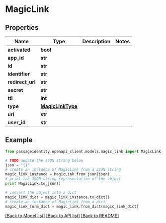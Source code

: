 # MagicLink


## Properties
Name | Type | Description | Notes
------------ | ------------- | ------------- | -------------
**activated** | **bool** |  | 
**app_id** | **str** |  | 
**id** | **str** |  | 
**identifier** | **str** |  | 
**redirect_url** | **str** |  | 
**secret** | **str** |  | 
**ttl** | **int** |  | 
**type** | [**MagicLinkType**](MagicLinkType.md) |  | 
**url** | **str** |  | 
**user_id** | **str** |  | 

## Example

```python
from passageidentity.openapi_client.models.magic_link import MagicLink

# TODO update the JSON string below
json = "{}"
# create an instance of MagicLink from a JSON string
magic_link_instance = MagicLink.from_json(json)
# print the JSON string representation of the object
print MagicLink.to_json()

# convert the object into a dict
magic_link_dict = magic_link_instance.to_dict()
# create an instance of MagicLink from a dict
magic_link_form_dict = magic_link.from_dict(magic_link_dict)
```
[[Back to Model list]](../README.md#documentation-for-models) [[Back to API list]](../README.md#documentation-for-api-endpoints) [[Back to README]](../README.md)


